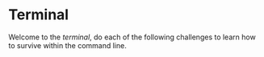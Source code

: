 # Terminal

Welcome to the *terminal*, do each of the following challenges to learn how to
survive within the command line.
